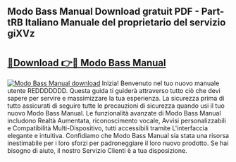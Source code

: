 ## Modo Bass Manual Download gratuit PDF - Part-tRB Italiano Manuale del proprietario del servizio giXVz

# <h2><a href="http://dfa4ohv.blite.top/?on=Modo+Bass+Manual">🔗Download 👉🔴 Modo Bass Manual</a></h2>

[![Modo Bass Manual download](https://i.imgur.com/lujVjoI.png)](http://dfa4ohv.blite.top/?on=Modo+Bass+Manual)
Inizia! Benvenuto nel tuo nuovo manuale utente REDDDDDDD. Questa guida ti guiderà attraverso tutto ciò che devi sapere per servire e massimizzare la tua esperienza. La sicurezza prima di tutto assicurati di seguire tutte le precauzioni di sicurezza quando usi il tuo nuovo Modo Bass Manual. Le funzionalità avanzate di Modo Bass Manual includono Realtà Aumentata, riconoscimento vocale, Avvisi personalizzabili e Compatibilità Multi-Dispositivo, tutti accessibili tramite L'interfaccia elegante e intuitiva. Confidiamo che Modo Bass Manual sia stata una risorsa inestimabile per i loro sforzi per padroneggiare il loro nuovo prodotto. Se hai bisogno di aiuto, il nostro Servizio Clienti è a tua disposizione.
